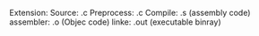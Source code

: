 Extension: 
  Source: .c
  Preprocess: .c
  Compile: .s (assembly code)
  assembler: .o (Objec code)
  linke: .out (executable binray)
  
